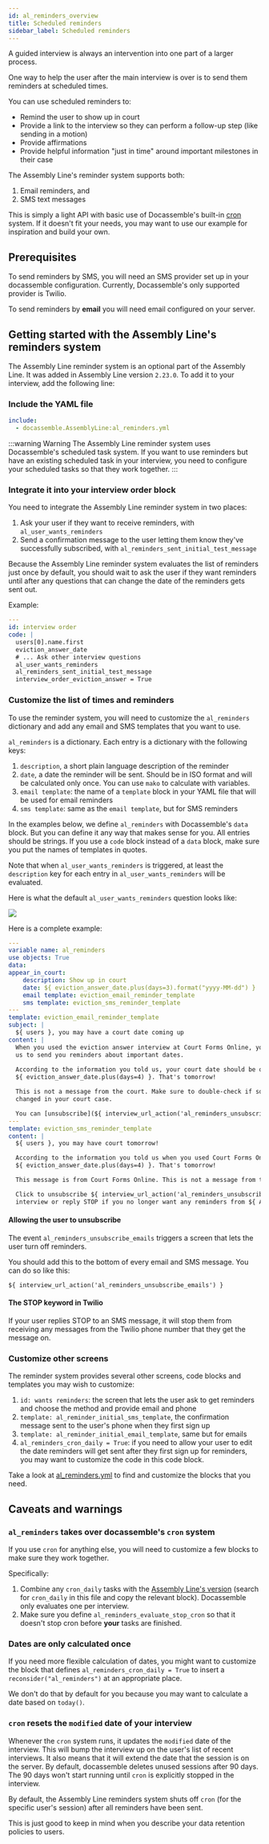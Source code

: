 ```yaml
---
id: al_reminders_overview
title: Scheduled reminders
sidebar_label: Scheduled reminders
---
```


A guided interview is always an intervention into one part of a larger process.

One way to help the user after the main interview is over is to send them reminders
at scheduled times.

You can use scheduled reminders to:

* Remind the user to show up in court
* Provide a link to the interview so they can perform a follow-up step (like sending in a motion)
* Provide affirmations
* Provide helpful information "just in time" around important milestones in their case

The Assembly Line's reminder system supports both:

1. Email reminders, and
1. SMS text messages

This is simply a light API with basic use of Docassemble's built-in 
[cron](https://docassemble.org/docs/background.html#scheduled) system. If it doesn't
fit your needs, you may want to use our example for inspiration and build your own.

## Prerequisites

To send reminders by SMS, you will need an SMS provider set up in your docassemble configuration.
Currently, Docassemble's only supported provider is Twilio.

To send reminders by **email** you will need email configured on your server.


## Getting started with the Assembly Line's reminders system

The Assembly Line reminder system is an optional part of the Assembly Line.
It was added in Assembly Line version `2.23.0`.
To add it to your interview, add the following line:

### Include the YAML file
```yaml
include:
  - docassemble.AssemblyLine:al_reminders.yml
```

:::warning Warning
The Assembly Line reminder system uses Docassemble's scheduled task system.
If you want to use reminders but have an existing scheduled task in your interview, you need
to configure your scheduled tasks so that they work together. 
:::

### Integrate it into your interview order block

You need to integrate the Assembly Line reminder system in two places:

1. Ask your user if they want to receive reminders, with `al_user_wants_reminders`
1. Send a confirmation message to the user letting them know they've successfully subscribed, with `al_reminders_sent_initial_test_message`

Because the Assembly Line reminder system evaluates the list of reminders just once by default,
you should wait to ask the user if they want reminders until after any questions that can change
the date of the reminders gets sent out.

Example:

```yaml
---
id: interview order
code: |
  users[0].name.first
  eviction_answer_date
  # ... Ask other interview questions
  al_user_wants_reminders
  al_reminders_sent_initial_test_message
  interview_order_eviction_answer = True
```

### Customize the list of times and reminders

To use the reminder system, you will need to customize 
the `al_reminders` dictionary and add any email and SMS 
templates that you want to use.

`al_reminders` is a dictionary. Each entry is a dictionary
with the following keys:

1. `description`, a short plain language description of the reminder
1. `date`, a date the reminder will be sent. Should be in ISO format and will be calculated only once. You can use `mako` to calculate with variables.
1. `email template`: the name of a `template` block in your YAML file that will be used for email reminders
1. `sms template`: same as the `email template`, but for SMS reminders

In the examples below, we define `al_reminders` with Docassemble's `data` block. But you
can define it any way that makes sense for you. All entries should be strings. If you use
a `code` block instead of a `data` block, make sure you put the names of templates in quotes.

Note that when `al_user_wants_reminders` is triggered,
at least the `description` key for each entry in `al_user_wants_reminders`
will be evaluated.

Here is what the default `al_user_wants_reminders` question looks like:

![](../../assets/reminders_question.png)

Here is a complete example:

```yaml
---
variable name: al_reminders
use objects: True
data:
appear_in_court:
    description: Show up in court
    date: ${ eviction_answer_date.plus(days=3).format("yyyy-MM-dd") }
    email template: eviction_email_reminder_template
    sms template: eviction_sms_reminder_template
---
template: eviction_email_reminder_template
subject: |
  ${ users }, you may have a court date coming up
content: |
  When you used the eviction answer interview at Court Forms Online, you asked
  us to send you reminders about important dates.
  
  According to the information you told us, your court date should be on 
  ${ eviction_answer_date.plus(days=4) }. That's tomorrow!

  This is not a message from the court. Make sure to double-check if something
  changed in your court case.

  You can [unsubscribe](${ interview_url_action('al_reminders_unsubscribe_emails') }) if you no longer want to get reminders.
---
template: eviction_sms_reminder_template
content: |
  ${ users }, you may have court tomorrow!

  According to the information you told us when you used Court Forms Online, your court date should be on 
  ${ eviction_answer_date.plus(days=4) }. That's tomorrow!

  This message is from Court Forms Online. This is not a message from the court.

  Click to unsubscribe ${ interview_url_action('al_reminders_unsubscribe_emails') } to stop reminders from this
  interview or reply STOP if you no longer want any reminders from ${ AL_ORGANIZATION_TITLE }.
```

#### Allowing the user to unsubscribe

The event `al_reminders_unsubscribe_emails` triggers a screen that lets the user
turn off reminders.

You should add this to the bottom of every email and SMS message. You can do so like this:

`${ interview_url_action('al_reminders_unsubscribe_emails') }`

#### The STOP keyword in Twilio

If your user replies STOP to an SMS message, it will stop them from receiving any messages
from the Twilio phone number that they get the message on.

### Customize other screens

The reminder system provides several other screens, code blocks and templates you may wish to customize:

1. `id: wants reminders`: the screen that lets the user ask to get reminders and choose the method and provide email and phone
1. `template: al_reminder_initial_sms_template`, the confirmation message sent to the user's phone when they first sign up
1. `template: al_reminder_initial_email_template`, same but for emails
1. `al_reminders_cron_daily = True`: if you need to allow your user to edit the date reminders 
will get sent after they first sign up for reminders, you may want to customize the code in this code block.

Take a look at 
[al_reminders.yml](https://github.com/SuffolkLITLab/docassemble-AssemblyLine/blob/main/docassemble/AssemblyLine/data/questions/al_reminders.yml)
to find and customize the blocks that you need.

## Caveats and warnings

### `al_reminders` takes over docassemble's `cron` system

If you use `cron` for anything else, you will need to customize a few blocks
to make sure they work together.

Specifically:

1. Combine any `cron_daily` tasks with the [Assembly Line's version](https://github.com/SuffolkLITLab/docassemble-AssemblyLine/blob/main/docassemble/AssemblyLine/data/questions/al_reminders.yml) (search for `cron_daily` in this file and copy the relevant block). Docassemble only evaluates one per interview.
1. Make sure you define `al_reminders_evaluate_stop_cron` so that it doesn't stop
cron before **your** tasks are finished.

### Dates are only calculated once

If you need more flexible calculation of dates, you might want to 
customize the block that defines `al_reminders_cron_daily = True` to insert a 
`reconsider("al_reminders")` at an appropriate place.

We don't do that by default for you because you may want to calculate a date
based on `today()`.

### `cron` resets the `modified` date of your interview

Whenever the `cron` system runs, it updates the `modified` date of the interview.
This will bump the interview up on the user's list of recent interviews. It also
means that it will extend the date that the session is on the server. By default,
docassemble deletes unused sessions after 90 days. The 90 days won't start running
until `cron` is explicitly stopped in the interview.

By default, the Assembly Line reminders system shuts off `cron` (for the specific
user's session) after all reminders have been sent.

This is just good to keep in mind when you describe your data retention policies to users.